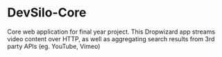 # DevSilo-Core
Core web application for final year project. This Dropwizard app streams video content over HTTP, as well as  aggregating search results from 3rd party APIs (eg. YouTube, Vimeo)
